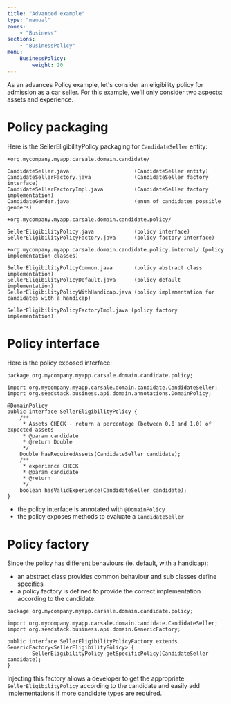 ```yaml
---
title: "Advanced example"
type: "manual"
zones:
    - "Business"
sections:
    - "BusinessPolicy"
menu:
    BusinessPolicy:
        weight: 20
---
```


As an advances Policy example, let's consider an eligibility policy for admission as a car seller. For this example, 
we'll only consider two aspects: assets and experience.

# Policy packaging

Here is the SellerEligibilityPolicy packaging for `CandidateSeller` entity:

```
+org.mycompany.myapp.carsale.domain.candidate/

CandidateSeller.java                     (CandidateSeller entity)
CandidateSellerFactory.java              (CandidateSeller factory interface)
CandidateSellerFactoryImpl.java          (CandidateSeller factory implementation)
CandidateGender.java                     (enum of candidates possible genders)

+org.mycompany.myapp.carsale.domain.candidate.policy/

SellerEligibilityPolicy.java             (policy interface)
SellerEligibilityPolicyFactory.java      (policy factory interface)

+org.mycompany.myapp.carsale.domain.candidate.policy.internal/ (policy implementation classes)

SellerEligibilityPolicyCommon.java       (policy abstract class implementation)
SellerEligibilityPolicyDefault.java      (policy default implementation)
SellerEligibilityPolicyWithHandicap.java (policy implementation for candidates with a handicap)

SellerEligibilityPolicyFactoryImpl.java (policy factory implementation)

```

# Policy interface

Here is the policy exposed interface:

```
package org.mycompany.myapp.carsale.domain.candidate.policy;

import org.mycompany.myapp.carsale.domain.candidate.CandidateSeller;
import org.seedstack.business.api.domain.annotations.DomainPolicy;

@DomainPolicy
public interface SellerEligibilityPolicy {
	/**
	 * Assets CHECK - return a percentage (between 0.0 and 1.0) of expected assets
	 * @param candidate
	 * @return Double
	 */
	Double hasRequiredAssets(CandidateSeller candidate); 
	/**
	 * experience CHECK
	 * @param candidate
	 * @return
	 */
	boolean hasValidExperience(CandidateSeller candidate);
}
```

- the policy interface is annotated with `@DomainPolicy`
- the policy exposes methods to evaluate a `CandidateSeller`


# Policy factory

Since the policy has different behaviours (ie. default, with a handicap):

- an abstract class provides common behaviour and sub classes define specifics
- a policy factory is defined to provide the correct implementation according to the candidate:

```
package org.mycompany.myapp.carsale.domain.candidate.policy;

import org.mycompany.myapp.carsale.domain.candidate.CandidateSeller;
import org.seedstack.business.api.domain.GenericFactory;

public interface SellerEligibilityPolicyFactory extends GenericFactory<SellerEligibilityPolicy> {
	    SellerEligibilityPolicy getSpecificPolicy(CandidateSeller candidate);
}
```

Injecting this factory allows a developer to get the appropriate `SellerEligibilityPolicy` according to the candidate 
and easily add implementations if more candidate types are required.
